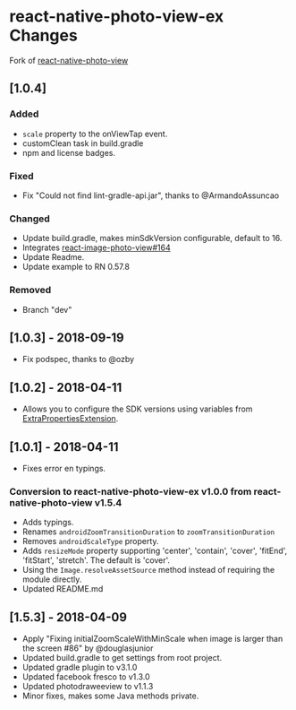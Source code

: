 # react-native-photo-view-ex Changes

Fork of [react-native-photo-view](https://github.com/alwx/react-native-photo-view)

## \[1.0.4]

### Added

- `scale` property to the onViewTap event.
- customClean task in build.gradle
- npm and license badges.

### Fixed

- Fix "Could not find lint-gradle-api.jar", thanks to @ArmandoAssuncao

### Changed

- Update build.gradle, makes minSdkVersion configurable, default to 16.
- Integrates [react-image-photo-view#164](https://github.com/alwx/react-native-photo-view/pull/164)
- Update Readme.
- Update example to RN 0.57.8

### Removed

- Branch "dev"

## \[1.0.3] - 2018-09-19

- Fix podspec, thanks to @ozby

## \[1.0.2] - 2018-04-11

- Allows you to configure the SDK versions using variables from [ExtraPropertiesExtension](https://docs.gradle.org/current/dsl/org.gradle.api.plugins.ExtraPropertiesExtension.html).

## \[1.0.1] - 2018-04-11

- Fixes error en typings.

### Conversion to react-native-photo-view-ex v1.0.0 from react-native-photo-view v1.5.4

- Adds typings.
- Renames `androidZoomTransitionDuration` to `zoomTransitionDuration`
- Removes `androidScaleType` property.
- Adds `resizeMode` property supporting 'center', 'contain', 'cover', 'fitEnd', 'fitStart', 'stretch'. The default is 'cover'.
- Using the `Image.resolveAssetSource` method instead of requiring the module directly.
- Updated README.md

## \[1.5.3] - 2018-04-09

- Apply "Fixing initialZoomScaleWithMinScale when image is larger than the screen #86" by @douglasjunior
- Updated build.gradle to get settings from root project.
- Updated gradle plugin to v3.1.0
- Updated facebook fresco to v1.3.0
- Updated photodraweeview to v1.1.3
- Minor fixes, makes some Java methods private.
